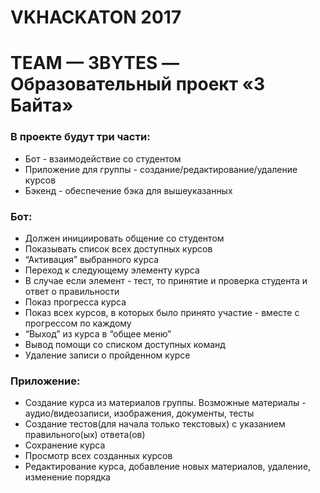 # VKHACKATON 2017 

# TEAM — 3BYTES — Образовательный проект «3 Байта»

### В проекте будут три части:
- Бот - взаимодействие со студентом
- Приложение для группы - создание/редактирование/удаление курсов
- Бэкенд - обеспечение бэка для вышеуказанных

### Бот:
- Должен инициировать общение со студентом
- Показывать список всех доступных курсов
- “Активация” выбранного курса
- Переход к следующему элементу курса
- В случае если элемент - тест, то принятие и проверка студента и ответ о правильности
- Показ прогресса курса
- Показ всех курсов, в которых было принято участие - вместе с прогрессом по каждому
- “Выход” из курса в “общее меню”
- Вывод помощи со списком доступных команд 
- Удаление записи о пройденном курсе
### Приложение:
- Создание курса из материалов группы. Возможные материалы - аудио/видеозаписи, изображения, документы, тесты
- Создание тестов(для начала только текстовых) с указанием правильного(ых) ответа(ов)
- Сохранение курса
- Просмотр всех созданных курсов
- Редактирование курса, добавление новых материалов, удаление, изменение порядка
